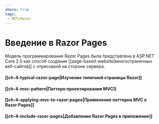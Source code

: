 ```yaml
---
share: true
tags:
 - NET/Razor
---
```

# Введение в Razor Pages
Модель программирования  Razor Pages была представлена в  ASP.NET Core 2.0 как способ создания [[page-based-website|многостраничных веб-сайтов]] с отрисовкой на стороне сервера.

#### [[ch-4-typical-razor-page|Изучение типичной страницы Razor]]
#### [[ch-4-mvc-pattern|Паттерн проектирования MVC]]
#### [[ch-4-applying-mvc-to-razor-pages|Применение паттерна MVC к Razor Pages]]
#### [[ch-4-include-razor-pages|Добавление Razor Pages в приложение]]